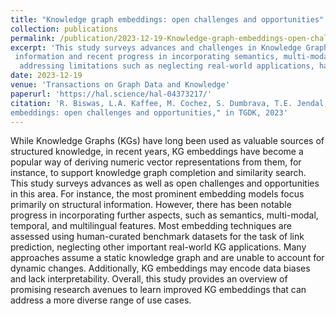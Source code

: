 ```yaml
---
title: "Knowledge graph embeddings: open challenges and opportunities"
collection: publications
permalink: /publication/2023-12-19-Knowledge-graph-embeddings-open-challenges-and-opportunities
excerpt: 'This study surveys advances and challenges in Knowledge Graph embeddings, highlighting the focus on structural
 information and recent progress in incorporating semantics, multi-modal, temporal, and multilingual features, while also
  addressing limitations such as neglecting real-world applications, handling dynamic changes, and data biases.'
date: 2023-12-19
venue: 'Transactions on Graph Data and Knowledge'
paperurl: 'https://hal.science/hal-04373217/'
citation: 'R. Biswas, L.A. Kaffee, M. Cochez, S. Dumbrava, T.E. Jendal, et al.. "Knowledge graph 
embeddings: open challenges and opportunities," in TGDK, 2023'
---
```


While Knowledge Graphs (KGs) have long been used as valuable sources of structured knowledge, in recent years, 
KG embeddings have become a popular way of deriving numeric vector representations from them, for instance, to 
support knowledge graph completion and similarity search. This study surveys advances as well as open challenges 
and opportunities in this area. For instance, the most prominent embedding models focus primarily on structural
information. However, there has been notable progress in incorporating further aspects, such as semantics, multi-modal,
temporal, and multilingual features. Most embedding techniques are assessed using human-curated benchmark datasets for
the task of link prediction, neglecting other important real-world KG applications. Many approaches assume a static 
knowledge graph and are unable to account for dynamic changes. Additionally, KG embeddings may encode data biases and 
lack interpretability. Overall, this study provides an overview of promising research avenues to learn improved KG 
embeddings that can address a more diverse range of use cases.
